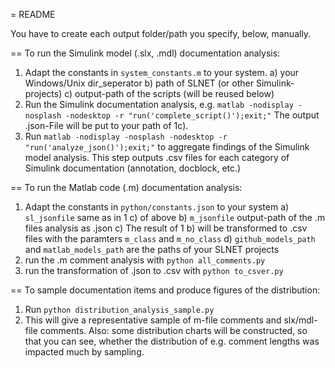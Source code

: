 = README

You have to create each output folder/path you specify, below, manually.

== To run the Simulink model (.slx, .mdl) documentation analysis:
1. Adapt the constants in `system_constants.m` to your system.
	a) your Windows/Unix dir_seperator
	b) path of SLNET (or other Simulink-projects)
	c) output-path of the scripts (will be reused below)
2. Run the Simulink documentation analysis, e.g. 
   `matlab -nodisplay -nosplash -nodesktop -r "run('complete_script()');exit;"` 
   The output .json-File will be put to your path of 1c).
3. Run `matlab -nodisplay -nosplash -nodesktop -r "run('analyze_json()');exit;"` to 
   aggregate findings of the Simulink model analysis. This step outputs .csv files 
   for each category of Simulink documentation (annotation, docblock, etc.)

== To run the Matlab code (.m) documentation analysis:
1. Adapt the constants in `python/constants.json` to your system
	a) `sl_jsonfile` same as in 1 c) of above
	b) `m_jsonfile` output-path of the .m files analysis as .json
	c) The result of 1 b) will be transformed to .csv files with the paramters `m_class` and `m_no_class`
	d) `github_models_path` and `matlab_models_path` are the paths of your SLNET projects
2. run the .m comment analysis with `python all_comments.py`
3. run the transformation of .json to .csv with `python to_csver.py`

== To sample documentation items and produce figures of the distribution:
1. Run `python distribution_analysis_sample.py`
2. This will give a representative sample of m-file comments and slx/mdl-file comments.
   Also: some distribution charts will be constructed, so that you can see, whether the distribution of e.g. 
   comment lengths was impacted much by sampling.
	